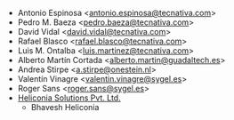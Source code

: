 - Antonio Espinosa \<<antonio.espinosa@tecnativa.com>\>
- Pedro M. Baeza \<<pedro.baeza@tecnativa.com>\>
- David Vidal \<<david.vidal@tecnativa.com>\>
- Rafael Blasco \<<rafael.blasco@tecnativa.com>\>
- Luis M. Ontalba \<<luis.martinez@tecnativa.com>\>
- Alberto Martín Cortada \<<alberto.martin@guadaltech.es>\>
- Andrea Stirpe \<<a.stirpe@onestein.nl>\>
- Valentín Vinagre \<<valentin.vinagre@sygel.es>\>
- Roger Sans \<<roger.sans@sygel.es>\>
- [Heliconia Solutions Pvt. Ltd.](https://www.heliconia.io)
  - Bhavesh Heliconia

